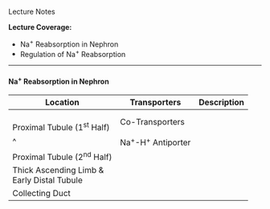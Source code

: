 Lecture Notes

**Lecture Coverage:**
- Na<sup>+</sup> Reabsorption in Nephron
- Regulation of Na<sup>+</sup> Reabsorption

---
#### **Na<sup>+</sup> Reabsorption in Nephron**

| Location                                      | Transporters                            | Description |
| --------------------------------------------- | --------------------------------------- | ----------- |
| <br>Proximal Tubule (1<sup>st</sup> Half)     | Co-Transporters                         |             |
| ^                                             | Na<sup>+</sup>-H<sup>+</sup> Antiporter |             |
| Proximal Tubule (2<sup>nd</sup> Half)         |                                         |             |
| Thick Ascending Limb &<br>Early Distal Tubule |                                         |             |
| Collecting Duct                               |                                         |             |

